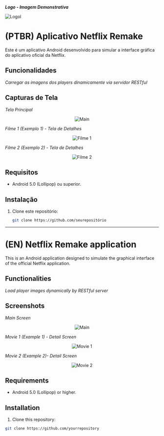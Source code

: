 _**Logo - Imagem Demonstrativa**_

![Logol](https://github.com/SAANDRIN/ImagensConjunto/blob/main/Netflix%20-%20Logo.jpg)

# (PTBR) Aplicativo Netflix Remake

Este é um aplicativo Android desenvolvido para simular a interface gráfica do aplicativo oficial da Netflix.

## Funcionalidades

_Carregar as imagens dos players dinamicamente via servidor RESTful_


## Capturas de Tela

_Tela Principal_

<div style="text-align: center;">
  <img src="https://github.com/SAANDRIN/ImagensConjunto/blob/main/NetflixRemake%20-%20Tela%20Principal.png" alt="Main">
</div>

_Filme 1 (Exemplo 1) - Tela de Detalhes_

<div style="text-align: center;">
  <img src="https://github.com/SAANDRIN/ImagensConjunto/blob/main/Filme%201.png" alt="Filme 1">
</div>

_Filme 2 (Exemplo 2) - Tela de Detalhes_

<div style="text-align: center;">
  <img src="https://github.com/SAANDRIN/ImagensConjunto/blob/main/Filme%202.png" alt="Filme 2">
</div>

## Requisitos

- Android 5.0 (Lollipop) ou superior.

## Instalação

1. Clone este repositório:
   ```sh
   git clone https://github.com/seurepositório


---------------------------------------------------------------------------------------------------------------------------------------------------------------------------
# (EN) Netflix Remake application

This is an Android application designed to simulate the graphical interface of the official Netflix application.

## Functionalities

_Load player images dynamically by RESTful server_


## Screenshots

_Main Screen_

<div style="text-align: center;">
  <img src="https://github.com/SAANDRIN/ImagensConjunto/blob/main/NetflixRemake%20-%20Tela%20Principal.png" alt="Main">
</div>

_Movie 1 (Example 1) - Detail Screen_

<div style="text-align: center;">
  <img src="https://github.com/SAANDRIN/ImagensConjunto/blob/main/Filme%201.png" alt="Movie 1">
</div>

_Movie 2 (Example 2)- Detail Screen_

<div style="text-align: center;">
  <img src="https://github.com/SAANDRIN/ImagensConjunto/blob/main/Filme%202.png" alt="Movie 2">
</div>

## Requirements

- Android 5.0 (Lollipop) or higher.

## Installation

1. Clone this repository:
 ```sh
 git clone https://github.com/yourrepository
